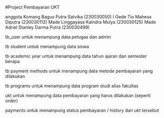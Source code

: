 #Project Pembayaran UKT

anggota 
Komang Bagus Putra Satvika (230030050)
I Gede Tio Mahesa Diputra (230030112)
Made Linggayasa Kaindra Mulya (230030125)
Made Adriel Stanley Darma Putra (230030499)

tb_user
untuk menampung data petugas dan admin

tb student
untuk menampung data siswa

tb academic year 
untuk menampung data tahun ajaran dan semester berapa

tb payment methods
untuk menampung data metode pembayaran yang dilakukan

tb programs
untuk menampung data program studi alias fakultas

ukt
untuk menampung data pembayaran yang harus dilakukan (seperti order)

payments
untuk menampung status pembayaran / history dari ukt tersebut
